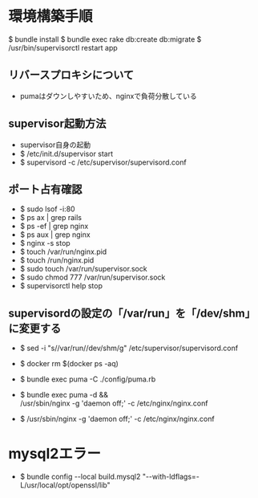 # 環境構築手順

$ bundle install
$ bundle exec rake db:create db:migrate
$ /usr/bin/supervisorctl restart app


## リバースプロキシについて
 - pumaはダウンしやすいため、nginxで負荷分散している

## supervisor起動方法
 - supervisor自身の起動
 - $ /etc/init.d/supervisor start
 - $ supervisord -c /etc/supervisor/supervisord.conf

 ## ポート占有確認
 - $ sudo lsof -i:80
 - $ ps ax | grep rails
 - $ ps -ef | grep nginx
 - $ ps aux | grep nginx
 - $ nginx -s stop
 - $ touch /var/run/nginx.pid
 - $ touch /run/nginx.pid
 - $ sudo touch /var/run/supervisor.sock
 - $ sudo chmod 777 /var/run/supervisor.sock
 - $ supervisorctl help stop
 ## supervisordの設定の「/var/run」を「/dev/shm」 に変更する
 - $ sed -i "s/\/var\/run/\/dev\/shm/g" /etc/supervisor/supervisord.conf

 - $ docker rm $(docker ps -aq)

 - $ bundle exec puma -C ./config/puma.rb

 - $ bundle exec puma -d && \
    /usr/sbin/nginx -g 'daemon off;' -c /etc/nginx/nginx.conf

 - $ /usr/sbin/nginx -g 'daemon off;' -c /etc/nginx/nginx.conf


# mysql2エラー

 - $ bundle config --local build.mysql2 "--with-ldflags=-L/usr/local/opt/openssl/lib"
